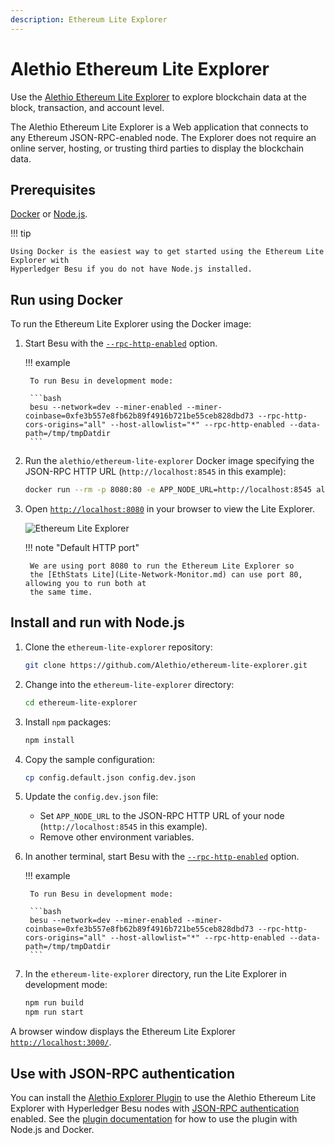 ```yaml
---
description: Ethereum Lite Explorer
---
```


# Alethio Ethereum Lite Explorer

Use the [Alethio Ethereum Lite Explorer](https://github.com/Alethio/ethereum-lite-explorer) to
explore blockchain data at the block, transaction, and account level.

The Alethio Ethereum Lite Explorer is a Web application that connects to any Ethereum
JSON-RPC-enabled node. The Explorer does not require an online server, hosting, or trusting third
parties to display the blockchain data.

## Prerequisites

[Docker](https://docs.docker.com/install/) or [Node.js](https://nodejs.org/).

!!! tip

    Using Docker is the easiest way to get started using the Ethereum Lite Explorer with
    Hyperledger Besu if you do not have Node.js installed.

## Run using Docker

To run the Ethereum Lite Explorer using the Docker image:

1. Start Besu with the [`--rpc-http-enabled`](../../Reference/CLI/CLI-Syntax.md#rpc-http-enabled)
   option.

    !!! example

        To run Besu in development mode:

        ```bash
        besu --network=dev --miner-enabled --miner-coinbase=0xfe3b557e8fb62b89f4916b721be55ceb828dbd73 --rpc-http-cors-origins="all" --host-allowlist="*" --rpc-http-enabled --data-path=/tmp/tmpDatdir
        ```

1. Run the `alethio/ethereum-lite-explorer` Docker image specifying the JSON-RPC HTTP URL
   (`http://localhost:8545` in this example):

    ```bash
    docker run --rm -p 8080:80 -e APP_NODE_URL=http://localhost:8545 alethio/ethereum-lite-explorer
    ```

1. Open [`http://localhost:8080`](http://localhost:8080) in your browser to view the Lite Explorer.

    ![Ethereum Lite Explorer](../../images/explorer.png)

    !!! note "Default HTTP port"

        We are using port 8080 to run the Ethereum Lite Explorer so
        the [EthStats Lite](Lite-Network-Monitor.md) can use port 80, allowing you to run both at
        the same time.

## Install and run with Node.js

1. Clone the `ethereum-lite-explorer` repository:

    ```bash
    git clone https://github.com/Alethio/ethereum-lite-explorer.git
    ```

1. Change into the `ethereum-lite-explorer` directory:

    ```bash
    cd ethereum-lite-explorer
    ```

1. Install `npm` packages:

    ```bash
    npm install
    ```

1. Copy the sample configuration:

    ```bash
    cp config.default.json config.dev.json
    ```

1. Update the `config.dev.json` file:

    * Set `APP_NODE_URL` to the JSON-RPC HTTP URL of your node (`http://localhost:8545` in this
      example).
    * Remove other environment variables.

1. In another terminal, start Besu with the
   [`--rpc-http-enabled`](../../Reference/CLI/CLI-Syntax.md#rpc-http-enabled) option.

    !!! example

        To run Besu in development mode:

        ```bash
        besu --network=dev --miner-enabled --miner-coinbase=0xfe3b557e8fb62b89f4916b721be55ceb828dbd73 --rpc-http-cors-origins="all" --host-allowlist="*" --rpc-http-enabled --data-path=/tmp/tmpDatdir
        ```

1. In the `ethereum-lite-explorer` directory, run the Lite Explorer in development mode:

    ```bash
    npm run build
    npm run start
    ```

A browser window displays the Ethereum Lite Explorer [`http://localhost:3000/`](http://localhost:3000/).

## Use with JSON-RPC authentication

You can install the [Alethio Explorer Plugin](https://github.com/adetante/explorer-besu-plugin) to use the Alethio
Ethereum Lite Explorer with Hyperledger Besu nodes with
[JSON-RPC authentication](../Interact/APIs/Authentication.md) enabled. See the
[plugin documentation](https://github.com/adetante/explorer-besu-plugin) for how to use the plugin with Node.js and Docker.
